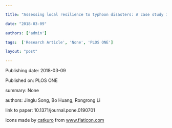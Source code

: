 ---
title: "Assessing local resilience to typhoon disasters: A case study in Nansha, Guangzhou"
date: "2018-03-09"
authors: ['admin']
tags:  ['Research Article', 'None', 'PLOS ONE']
layout: "post"
---
Publishing date: 2018-03-09

Published on: PLOS ONE

summary: None

authors: Jinglu Song, Bo Huang, Rongrong Li

link to paper: 10.1371/journal.pone.0190701

Icons made by <a href="https://www.flaticon.com/free-icon/bookshelves_3576884" title="catkuro">catkuro</a> from <a href="https://www.flaticon.com/" title="Flaticon"> www.flaticon.com</a>
